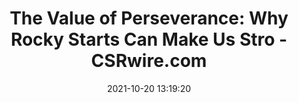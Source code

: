 ---
"title": "The Value of Perseverance: Why Rocky Starts Can Make Us Stro - CSRwire.com"
"date": "2021-10-20 13:19:20"
"feed_name": "GOOGLENEWSDRILLING"
"feed_website": "https://news.google.com/search?q=drilling%2Bincident&hl=en-US&gl=US&ceid=US:en"
"feed_rss": "https://news.google.com/rss/search?q=drilling%2Bincident&hl=en-US&gl=US&ceid=US:en"
"link": "https://www.csrwire.com/press_releases/730011-value-perseverance-why-rocky-starts-can-make-us-stronger"
"source": "{'href': 'https://www.csrwire.com', 'title': 'CSRwire.com'}"
"file": "_posts/2021-1-1-17739172e9e38b56ed8c69d78fd80e6307c694ba.md"
"accident": "0"
"drilling": "0"
"represented_by": "0"
"dead": "0"
"injured": "0"
"arrested": "0"
"place": "unknown place"
"where": "unknown site"
"causes": "unknown"
"place_uri": "unknown place"
---